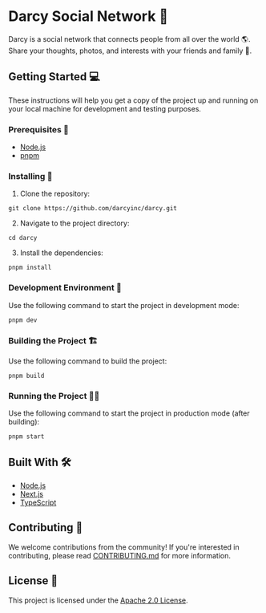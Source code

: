 # Darcy Social Network 🚀

Darcy is a social network that connects people from all over the world 🌎. Share your thoughts, photos, and interests with your friends and family 💬. 

## Getting Started 💻

These instructions will help you get a copy of the project up and running on your local machine for development and testing purposes.

### Prerequisites 🔧

- [Node.js](https://nodejs.org/en/)
- [pnpm](https://github.com/pnpm/pnpm)

### Installing 💾

1. Clone the repository:

```
git clone https://github.com/darcyinc/darcy.git
```

2. Navigate to the project directory:

```
cd darcy
```

3. Install the dependencies:

```
pnpm install
```

### Development Environment 🌳

Use the following command to start the project in development mode:

```
pnpm dev
```


### Building the Project 🏗️

Use the following command to build the project:

```
pnpm build
```

### Running the Project 🏃‍♂️

Use the following command to start the project in production mode (after building):

```
pnpm start
```

## Built With 🛠️

- [Node.js](https://github.com/nodejs/node)
- [Next.js](https://github.com/vercel/next.js)
- [TypeScript](https://github.com/microsoft/TypeScript)

## Contributing 🤝

We welcome contributions from the community! If you're interested in contributing, please read [CONTRIBUTING.md](https://github.com/darcy/darcy-backend/blob/development/CONTRIBUTING.md) for more information.

## License 📃

This project is licensed under the [Apache 2.0 License](https://github.com/darcy/darcy-backend/blob/development/LICENSE).
